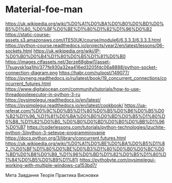 # Material-foe-man

https://uk.wikipedia.org/wiki/%D0%A1%D0%BA%D0%B0%D0%BD%D0%B5%D1%80_%D0%BF%D0%BE%D1%80%D1%82%D1%96%D0%B2
https://static-course-assets.s3.amazonaws.com/ITE50UK/course/module6/6.3.3.3/6.3.3.3.html
https://python-course.readthedocs.io/projects/year2/en/latest/lessons/06-sockets.html
https://uk.wikipedia.org/wiki/IP-%D0%B0%D0%B4%D1%80%D0%B5%D1%81%D0%B0
https://images.ctfassets.net/3prze68gbwl1/asset-17suaysk1qa1jhj/377fe930a32ea416ed3205fdc06a8888/python-socket-connection-diagram.png
https://habr.com/ru/post/149077/
https://pyneng.readthedocs.io/ru/latest/book/19_concurrent_connections/concurrent_futures.html
https://www.digitalocean.com/community/tutorials/how-to-use-threadpoolexecutor-in-python-3-ru
https://pysimplegui.readthedocs.io/en/latest/
https://pysimplegui.readthedocs.io/en/latest/cookbook/
https://ua-referat.com/%D0%9C%D0%B5%D1%80%D0%B5%D0%B6%D0%B5%D0%B2%D1%96_%D1%81%D0%BA%D0%B0%D0%BD%D0%B5%D1%80%D0%B8_%D1%82%D0%B0_%D0%B0%D0%BD%D0%B0%D0%BB%D1%96%D0%B7
https://coderlessons.com/tutorials/python-technologies/izuchite-python-3/python-3-setevoe-programmirovanie
https://docs.python.org/3/library/concurrent.futures.html
https://uk.wikipedia.org/wiki/%D0%A1%D0%BE%D0%BA%D0%B5%D1%82_(%D0%BF%D1%80%D0%BE%D0%B3%D1%80%D0%B0%D0%BC%D0%BD%D0%B8%D0%B9_%D1%96%D0%BD%D1%82%D0%B5%D1%80%D1%84%D0%B5%D0%B9%D1%81)
https://pythobyte.com/pysimplegui-working-with-multiple-windows-ca153bd7/

Мета 
Завдання
Теорія
Практика
Висновки 






















